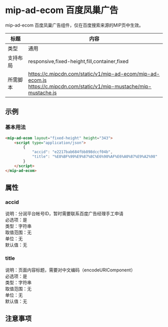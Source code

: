 # mip-ad-ecom 百度凤巢广告

mip-ad-ecom 百度凤巢广告组件，仅在百度搜索来源的MIP页中生效。

标题|内容
----|----
类型|通用
支持布局|responsive,fixed-height,fill,container,fixed
所需脚本|https://c.mipcdn.com/static/v1/mip-ad-ecom/mip-ad-ecom.js<br>https://c.mipcdn.com/static/v1/mip-mustache/mip-mustache.js

## 示例

### 基本用法
```html
<mip-ad-ecom layout="fixed-height" height="343">
    <script type="application/json">
        {
            "accid": "e2217bab684fbb898dccf04b",
            "title": "%E8%BF%99%E9%87%8C%E6%98%AF%E6%A0%87%E9%A2%98"
        }
    </script>
</mip-ad-ecom>
```

## 属性

### accid

说明：分润平台帐号ID，暂时需要联系百度广告经理手工申请   
必选项：是   
类型：字符串  
取值范围：无  
单位：无   
默认值：无   
 
### title

说明：页面内容标题，需要对中文编码（encodeURIComponent）   
必选项：是   
类型：字符串   
取值范围：无   
单位：无   
默认值：无  

## 注意事项

